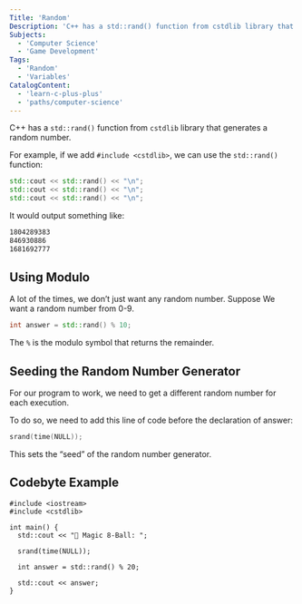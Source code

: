 ```yaml
---
Title: 'Random'
Description: 'C++ has a std::rand() function from cstdlib library that generates a random number. For example, if we add #include , we can use the std::rand() function: cpp std::cout << std::rand() << "\n"; std::cout << std::rand() << "\n"; std::cout << std::rand() << "\n"; '
Subjects:
  - 'Computer Science'
  - 'Game Development'
Tags:
  - 'Random'
  - 'Variables'
CatalogContent:
  - 'learn-c-plus-plus'
  - 'paths/computer-science'
---
```


C++ has a `std::rand()` function from `cstdlib` library that generates a random number.

For example, if we add `#include <cstdlib>`, we can use the `std::rand()` function:

```cpp
std::cout << std::rand() << "\n";
std::cout << std::rand() << "\n";
std::cout << std::rand() << "\n";
```

It would output something like:

```bash
1804289383
846930886
1681692777
```

## Using Modulo

A lot of the times, we don’t just want any random number. Suppose We want a random number from 0-9.

```cpp
int answer = std::rand() % 10;
```

The `%` is the modulo symbol that returns the remainder.

## Seeding the Random Number Generator

For our program to work, we need to get a different random number for each execution.

To do so, we need to add this line of code before the declaration of answer:

```cpp
srand(time(NULL));
```

This sets the “seed” of the random number generator.

## Codebyte Example

```codebyte/cpp
#include <iostream>
#include <cstdlib>

int main() {
  std::cout << "🎱 Magic 8-Ball: ";

  srand(time(NULL));

  int answer = std::rand() % 20;

  std::cout << answer;
}
```
